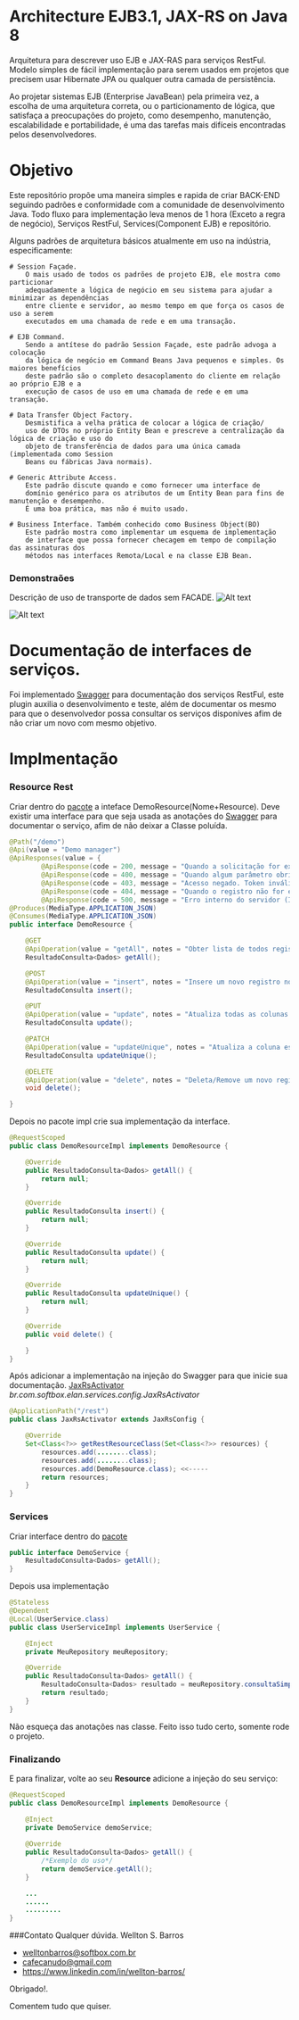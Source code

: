 # Architecture EJB3.1, JAX-RS on Java 8
Arquitetura para descrever uso EJB e JAX-RAS para serviços RestFul. Modelo simples de fácil implementação para 
serem usados em projetos que precisem usar Hibernate JPA ou qualquer outra camada de persistência.


Ao projetar sistemas EJB (Enterprise JavaBean) pela primeira vez, a escolha de uma arquitetura correta,
ou o particionamento de lógica, que satisfaça a preocupações do projeto, como desempenho,
manutenção, escalabilidade e portabilidade, é uma das tarefas mais difíceis encontradas pelos desenvolvedores.

# Objetivo
Este repositório propõe uma maneira simples e rapida de criar BACK-END seguindo padrões e conformidade com a
comunidade de desenvolvimento Java. Todo fluxo para implementação leva menos de 1 hora (Exceto a regra de negócio),
Serviços RestFul, Services(Component EJB) e repositório.

Alguns padrões de arquitetura básicos atualmente em uso na indústria,
especificamente:

    # Session Façade.
        O mais usado de todos os padrões de projeto EJB, ele mostra como particionar
        adequadamente a lógica de negócio em seu sistema para ajudar a minimizar as dependências
        entre cliente e servidor, ao mesmo tempo em que força os casos de uso a serem
        executados em uma chamada de rede e em uma transação.

    # EJB Command.
        Sendo a antítese do padrão Session Façade, este padrão advoga a colocação
        da lógica de negócio em Command Beans Java pequenos e simples. Os maiores benefícios
        deste padrão são o completo desacoplamento do cliente em relação ao próprio EJB e a
        execução de casos de uso em uma chamada de rede e em uma transação.

    # Data Transfer Object Factory.
        Desmistifica a velha prática de colocar a lógica de criação/
        uso de DTOs no próprio Entity Bean e prescreve a centralização da lógica de criação e uso do
        objeto de transferência de dados para uma única camada (implementada como Session
        Beans ou fábricas Java normais).
        
    # Generic Attribute Access.
        Este padrão discute quando e como fornecer uma interface de
        domínio genérico para os atributos de um Entity Bean para fins de manutenção e desempenho.
        É uma boa prática, mas não é muito usado.
        
    # Business Interface. Também conhecido como Business Object(BO)
        Este padrão mostra como implementar um esquema de implementação
        de interface que possa fornecer checagem em tempo de compilação das assinaturas dos
        métodos nas interfaces Remota/Local e na classe EJB Bean.
### Demonstraões        
Descrição de uso de transporte de dados sem FACADE.
![Alt text](readme-docs/image-facade.png?raw=true)

![Alt text](readme-docs/image-facade-2.png?raw=true)

# Documentação de interfaces de serviços.

Foi implementado [Swagger](https://swagger.io/swagger-ui/) para documentação dos serviços RestFul,
este plugin auxilia o desenvolvimento e teste, além de documentar os mesmo para que 
o desenvolvedor possa consultar os serviços disponíves afim de não criar um novo com mesmo objetivo.



# Implmentação
### Resource Rest
Criar dentro do [pacote](elan-service/src/main/java/br/com/elan/services/resources)
a inteface DemoResource(Nome+Resource).
Deve existir uma interface para que seja usada as anotações do [Swagger](https://swagger.io/docs/specification/2-0/adding-examples/)
para documentar o serviço, afim de não deixar a Classe poluída.

```java
@Path("/demo")
@Api(value = "Demo manager")
@ApiResponses(value = {
        @ApiResponse(code = 200, message = "Quando a solicitação for executada com sucesso."),
        @ApiResponse(code = 400, message = "Quando algum parâmetro obrigatório não for informado ou for inválido, será exibida a seguinte mensagem de resposta: “Campo(s) obrigatório(s) não preenchidos”."),
        @ApiResponse(code = 403, message = "Acesso negado. Token inválido"),
        @ApiResponse(code = 404, message = "Quando o registro não for encontrado."),
        @ApiResponse(code = 500, message = "Erro interno do servidor (Internal Server Error)")})
@Produces(MediaType.APPLICATION_JSON)
@Consumes(MediaType.APPLICATION_JSON)
public interface DemoResource {

    @GET
    @ApiOperation(value = "getAll", notes = "Obter lista de todos registro.")
    ResultadoConsulta<Dados> getAll();

    @POST
    @ApiOperation(value = "insert", notes = "Insere um novo registro no banco")
    ResultadoConsulta insert();

    @PUT
    @ApiOperation(value = "update", notes = "Atualiza todas as colunas do registro")
    ResultadoConsulta update();

    @PATCH
    @ApiOperation(value = "updateUnique", notes = "Atualiza a coluna especifica do registro")
    ResultadoConsulta updateUnique();

    @DELETE
    @ApiOperation(value = "delete", notes = "Deleta/Remove um novo registro do banco")
    void delete();

}
```
Depois no pacote impl crie sua implementação da interface.
```java
@RequestScoped
public class DemoResourceImpl implements DemoResource {

    @Override
    public ResultadoConsulta<Dados> getAll() {
        return null;
    }

    @Override
    public ResultadoConsulta insert() {
        return null;
    }

    @Override
    public ResultadoConsulta update() {
        return null;
    }

    @Override
    public ResultadoConsulta updateUnique() {
        return null;
    }

    @Override
    public void delete() {

    }
}
```

Após adicionar a implementação na injeção do Swagger para que inicie sua documentação.
[JaxRsActivator](softbox-elan-service/src/main/java/br/com/softbox/elan/services/config/JaxRsActivator.java)
*br.com.softbox.elan.services.config.JaxRsActivator*
````java
@ApplicationPath("/rest")
public class JaxRsActivator extends JaxRsConfig {

    @Override
    Set<Class<?>> getRestResourceClass(Set<Class<?>> resources) {
        resources.add(........class);
        resources.add(........class);
        resources.add(DemoResource.class); <<-----
        return resources;
    }
}
````

### Services
Criar interface dentro do [pacote](softbox-elan-ejb/src/main/java/br/com/softbox/elan/ejb/services/UserService.java)
````java
public interface DemoService {
    ResultadoConsulta<Dados> getAll();
}
````

Depois usa implementação
````java
@Stateless
@Dependent
@Local(UserService.class)
public class UserServiceImpl implements UserService {

    @Inject
    private MeuRepository meuRepository;

    @Override
    public ResultadoConsulta<Dados> getAll() {
        ResultadoConsulta<Dados> resultado = meuRepository.consultaSimples("user").consultar();
        return resultado;
    }
}
````

Não esqueça das anotações nas classe. Feito isso tudo certo, somente rode o projeto.

### Finalizando

E para finalizar, volte ao seu **Resource** adicione a injeção do seu serviço:
````java
@RequestScoped
public class DemoResourceImpl implements DemoResource {

    @Inject
    private DemoService demoService;
    
    @Override
    public ResultadoConsulta<Dados> getAll() {
        /*Exemplo do uso*/
        return demoService.getAll();
    }

    ...
    ......
    .........
}
````










###Contato
Qualquer dúvida.
Wellton S. Barros
- welltonbarros@softbox.com.br
- cafecanudo@gmail.com<br/>
- https://www.linkedin.com/in/wellton-barros/

Obrigado!.

Comentem tudo que quiser.
